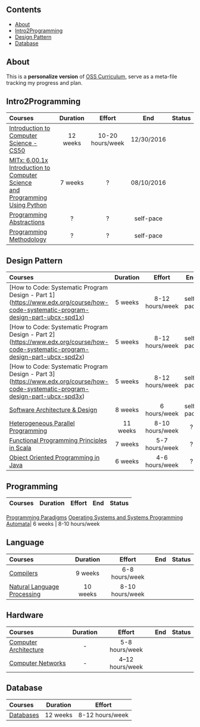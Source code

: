 
## Contents

- [About](#about)
- [Intro2Programming](#Intro2Programming)
- [Design Pattern](#Intro2Programming)
- [Database](#Intro2Programming)

## About

This is a **personalize version** of [OSS Curriculum](https://github.com/open-source-society/computer-science), serve as a meta-file tracking my progress and plan.



## Intro2Programming 
Courses | Duration | Effort | End | Status
:-- | :--: | :--: | :--: | :--:
[Introduction to Computer Science - CS50](https://www.edx.org/course/introduction-computer-science-harvardx-cs50x#!)| 12 weeks | 10-20 hours/week | 12/30/2016
[ MITx: 6.00.1x Introduction to Computer Science </br>and Programming Using Python](https://courses.edx.org/courses/course-v1:MITx+6.00.1x_9+2T2016/courseware/Week_0/edx_introduction/) | 7 weeks | ? | 08/10/2016|
[Programming Abstractions](https://www.youtube.com/view_play_list?p=FE6E58F856038C69) | ? | ? | self-pace|
[Programming Methodology](https://www.youtube.com/playlist?list=PL84A56BC7F4A1F852) | ? | ? | self-pace|
## Design Pattern 
Courses | Duration | Effort | End | Status
:-- | :--: | :--: | :--: | :--:
[How to Code: Systematic Program Design - Part 1] (https://www.edx.org/course/how-code-systematic-program-design-part-ubcx-spd1x)| 5 weeks | 8-12 hours/week | self-pace
[How to Code: Systematic Program Design - Part 2] (https://www.edx.org/course/how-code-systematic-program-design-part-ubcx-spd2x)| 5 weeks | 8-12 hours/week | self-pace
[How to Code: Systematic Program Design - Part 3] (https://www.edx.org/course/how-code-systematic-program-design-part-ubcx-spd3x)| 5 weeks | 8-12 hours/week | self-pace
[Software Architecture & Design](https://www.udacity.com/course/software-architecture-design--ud821)| 8 weeks | 6 hours/week | self-pace
[Heterogeneous Parallel Programming](https://www.coursera.org/course/hetero)| 11 weeks | 8-10 hours/week |?
[Functional Programming Principles in Scala](https://www.coursera.org/course/progfun)| 7 weeks | 5-7 hours/week|?
[Object Oriented Programming in Java](https://www.coursera.org/learn/object-oriented-java) | 6 weeks | 4-6 hours/week |?

## Programming
Courses | Duration | Effort | End | Status
:-- | :--: | :--: | :--: | :--:
[Programming Paradigms](https://www.youtube.com/playlist?list=PL9D558D49CA734A02)
[Operating Systems and Systems Programming](https://www.youtube.com/watch?v=XgQo4JkN4Bw&list=PL62A66DDD3B3CC0B7)
[Automata](https://www.coursera.org/course/automata)| 6 weeks | 8-10 hours/week


## Language
Courses | Duration | Effort | End | Status
:-- | :--: | :--: | :--: | :--:
[Compilers](https://www.coursera.org/course/compilers)| 9 weeks | 6-8 hours/week
[Natural Language Processing](https://www.coursera.org/course/nlangp)| 10 weeks | 8-10 hours/week

## Hardware
Courses | Duration | Effort | End | Status
:-- | :--: | :--: | :--: | :--:
[Computer Architecture](https://www.coursera.org/course/comparch)| - | 5-8 hours/week
[Computer Networks](https://www.coursera.org/course/comnetworks)| - | 4–12 hours/week

## Database

Courses | Duration | Effort
:-- | :--: | :--:
[Databases](https://lagunita.stanford.edu/courses/DB/2014/SelfPaced/about)| 12 weeks | 8-12 hours/week
